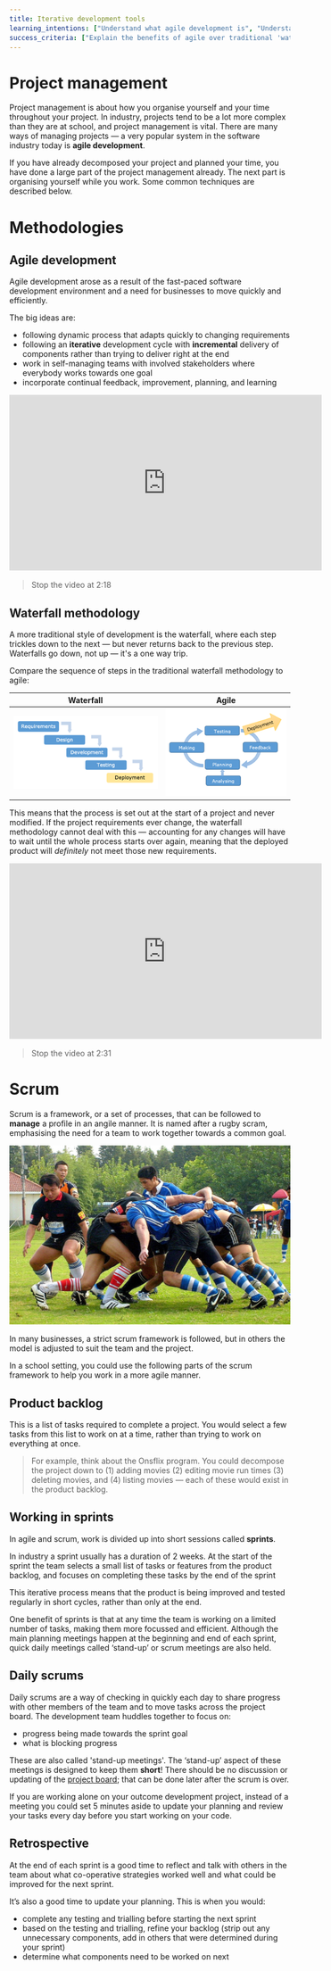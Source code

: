 ```yaml
---
title: Iterative development tools
learning_intentions: ["Understand what agile development is", "Understand what a scrum is", "Understand the use of sprints", "Create a kanban board"]
success_criteria: ["Explain the benefits of agile over traditional 'waterfall' development", "Name two parts of a scrum framework", "Explain the duration of a sprint"]
---
```


# Project management

Project management is about how you organise yourself and your time throughout your project. In industry, projects tend to be a lot more complex than they are at school, and project management is vital. There are many ways of managing projects — a very popular system in the software industry today is **agile development**. 

If you have already decomposed your project and planned your time, you have done a large part of the project management already. The next part is organising yourself while you work. Some common techniques are described below.

# Methodologies

## Agile development

Agile development arose as a result of the fast-paced software development environment and a need for businesses to move quickly and efficiently.

The big ideas are:

- following dynamic process that adapts quickly to changing requirements
- following an **iterative** development cycle with **incremental** delivery of components rather than trying to deliver right at the end
- work in self-managing teams with involved stakeholders where everybody works towards one goal
- incorporate continual feedback, improvement, planning, and learning

<iframe width="560" height="315" src="https://www.youtube.com/embed/ZZ_vnqvW4DQ" title="YouTube video player" frameborder="0" allow="accelerometer; autoplay; clipboard-write; encrypted-media; gyroscope; picture-in-picture" allowfullscreen></iframe>

> Stop the video at 2:18

## Waterfall methodology

A more traditional style of development is the waterfall, where each step trickles down to the next — but never returns back to the previous step. Waterfalls go down, not up — it's a one way trip.

Compare the sequence of steps in the traditional waterfall methodology to agile:

| Waterfall | Agile |
| :-: | :-: |
| ![Waterfall](img/planning_waterfall.png) | ![Agile](img/planning_agile.png) |

This means that the process is set out at the start of a project and never modified. If the project requirements ever change, the waterfall methodology cannot deal with this — accounting for any changes will have to wait until the whole process starts over again, meaning that the deployed product will *definitely* not meet those new requirements.

<iframe width="560" height="315" src="https://www.youtube.com/embed/idDtKI8GM-A" title="YouTube video player" frameborder="0" allow="accelerometer; autoplay; clipboard-write; encrypted-media; gyroscope; picture-in-picture" allowfullscreen></iframe>

> Stop the video at 2:31

# Scrum

Scrum is a framework, or a set of processes, that can be followed to **manage** a profile in an angile manner. It is named after a rugby scram, emphasising the need for a team to work together towards a common goal.

![Scrum](img/planning_scrum.jpg)

In many businesses, a strict scrum framework is followed, but in others the model is adjusted to suit the team and the project.

In a school setting, you could use the following parts of the scrum framework to help you work in a more agile manner.

## Product backlog

This is a list of tasks required to complete a project. You would select a few tasks from this list to work on at a time, rather than trying to work on everything at once.

> For example, think about the Onsflix program. You could decompose the project down to (1) adding movies (2) editing movie run times (3) deleting movies, and (4) listing movies — each of these would exist in the product backlog.

## Working in sprints

In agile and scrum, work is divided up into short sessions called **sprints**.

In industry a sprint usually has a duration of 2 weeks. At the start of the sprint the team selects a small list of tasks or features from the product backlog, and focuses on completing these tasks by the end of the sprint

This iterative process means that the product is being improved and tested regularly in short cycles, rather than only at the end.

One benefit of sprints is that at any time the team is working on a  limited number of tasks, making them more focussed and efficient. Although the main planning meetings happen at the beginning and end of each sprint, quick daily meetings called ‘stand-up’ or scrum meetings are also held.

## Daily scrums

Daily scrums are a way of checking in quickly each day to share progress with other members of the team and to move tasks across the project board. The development team huddles together to focus on:

- progress being made towards the sprint goal
- what is blocking progress

These are also called 'stand-up meetings'. The ‘stand-up’ aspect of these meetings is designed to keep them **short**! There should be no discussion or updating of the [project board](#project-boards); that can be done later after the scrum is over.

If you are working alone on your outcome development project, instead of a meeting you could set 5 minutes aside to update your planning and review your tasks every day before you start working on your code.

## Retrospective

At the end of each sprint is a good time to reflect and talk with others in the team about what co-operative strategies worked well and what could be improved for the next sprint.

It’s also a good time to update your planning. This is when you would:

- complete any testing and trialling before starting the next sprint
- based on the testing and trialling, refine your backlog (strip out any unnecessary components, add in others that were determined during your sprint)
- determine what components need to be worked on next
